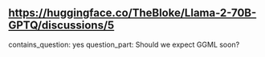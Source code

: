 ## https://huggingface.co/TheBloke/Llama-2-70B-GPTQ/discussions/5

contains_question: yes
question_part: Should we expect GGML soon?